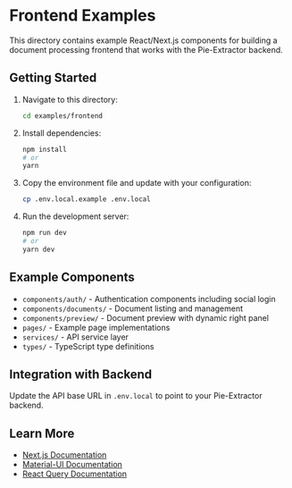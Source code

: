 # Frontend Examples

This directory contains example React/Next.js components for building a document processing frontend that works with the Pie-Extractor backend.

## Getting Started

1. Navigate to this directory:
   ```bash
   cd examples/frontend
   ```

2. Install dependencies:
   ```bash
   npm install
   # or
   yarn
   ```

3. Copy the environment file and update with your configuration:
   ```bash
   cp .env.local.example .env.local
   ```

4. Run the development server:
   ```bash
   npm run dev
   # or
   yarn dev
   ```

## Example Components

- `components/auth/` - Authentication components including social login
- `components/documents/` - Document listing and management
- `components/preview/` - Document preview with dynamic right panel
- `pages/` - Example page implementations
- `services/` - API service layer
- `types/` - TypeScript type definitions

## Integration with Backend

Update the API base URL in `.env.local` to point to your Pie-Extractor backend.

## Learn More

- [Next.js Documentation](https://nextjs.org/docs)
- [Material-UI Documentation](https://mui.com/material-ui/getting-started/)
- [React Query Documentation](https://tanstack.com/query/latest)
